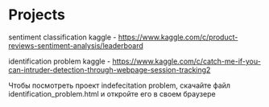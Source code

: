 # Projects

sentiment classification kaggle - https://www.kaggle.com/c/product-reviews-sentiment-analysis/leaderboard
 
identification problem kaggle - https://www.kaggle.com/c/catch-me-if-you-can-intruder-detection-through-webpage-session-tracking2

Чтобы посмотреть проект indefecitation problem, скачайте файл identification_problem.html и откройте его в своем браузере
